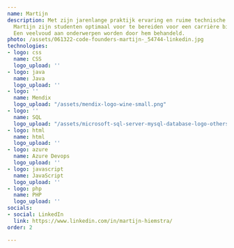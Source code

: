 ```yaml
---
name: Martijn
description: Met zijn jarenlange praktijk ervaring en ruime technische kennis weet
  Martijn zijn studenten optimaal voor te bereiden voor een carrière binnen de IT.
  Een veelvoud aan onderwerpen worden door hem behandeld.
photo: /assets/061322-code-founders-martijn-_54744-linkedin.jpg
technologies:
- logo: css
  name: CSS
  logo_upload: ''
- logo: java
  name: Java
  logo_upload: ''
- logo: ''
  name: Mendix
  logo_upload: "/assets/mendix-logo-wine-small.png"
- logo: ''
  name: SQL
  logo_upload: "/assets/microsoft-sql-server-mysql-database-logo-others-small.png"
- logo: html
  name: html
  logo_upload: ''
- logo: azure
  name: Azure Devops
  logo_upload: ''
- logo: javascript
  name: JavaScript
  logo_upload: ''
- logo: php
  name: PHP
  logo_upload: ''
socials:
- social: LinkedIn
  link: https://www.linkedin.com/in/martijn-hiemstra/
order: 2

---
```

